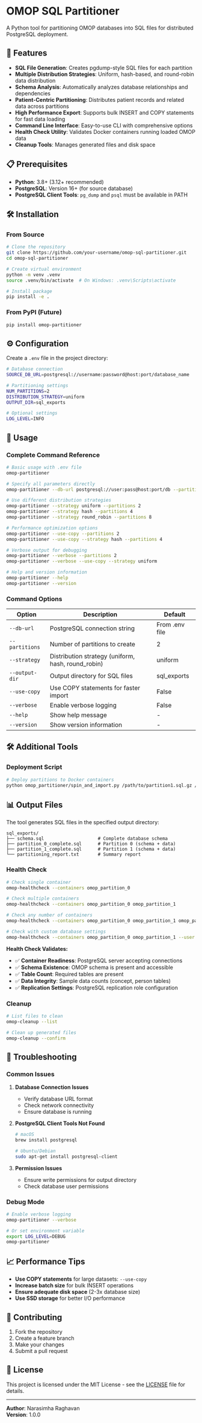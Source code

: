 # OMOP SQL Partitioner

A Python tool for partitioning OMOP databases into SQL files for distributed PostgreSQL deployment.

## 🚀 Features

- **SQL File Generation**: Creates pgdump-style SQL files for each partition
- **Multiple Distribution Strategies**: Uniform, hash-based, and round-robin data distribution
- **Schema Analysis**: Automatically analyzes database relationships and dependencies
- **Patient-Centric Partitioning**: Distributes patient records and related data across partitions
- **High Performance Export**: Supports bulk INSERT and COPY statements for fast data loading
- **Command Line Interface**: Easy-to-use CLI with comprehensive options
- **Health Check Utility**: Validates Docker containers running loaded OMOP data
- **Cleanup Tools**: Manages generated files and disk space

## 📋 Prerequisites

- **Python**: 3.8+ (3.12+ recommended)
- **PostgreSQL**: Version 16+ (for source database)
- **PostgreSQL Client Tools**: `pg_dump` and `psql` must be available in PATH

## 🛠️ Installation

### From Source
```bash
# Clone the repository
git clone https://github.com/your-username/omop-sql-partitioner.git
cd omop-sql-partitioner

# Create virtual environment
python -m venv .venv
source .venv/bin/activate  # On Windows: .venv\Scripts\activate

# Install package
pip install -e .
```

### From PyPI (Future)
```bash
pip install omop-partitioner
```

## ⚙️ Configuration

Create a `.env` file in the project directory:

```bash
# Database connection
SOURCE_DB_URL=postgresql://username:password@host:port/database_name

# Partitioning settings
NUM_PARTITIONS=2
DISTRIBUTION_STRATEGY=uniform
OUTPUT_DIR=sql_exports

# Optional settings
LOG_LEVEL=INFO
```

## 🚀 Usage

### Complete Command Reference

```bash
# Basic usage with .env file
omop-partitioner

# Specify all parameters directly
omop-partitioner --db-url postgresql://user:pass@host:port/db --partitions 4 --output-dir my_partitions

# Use different distribution strategies
omop-partitioner --strategy uniform --partitions 2
omop-partitioner --strategy hash --partitions 4
omop-partitioner --strategy round_robin --partitions 8

# Performance optimization options
omop-partitioner --use-copy --partitions 2
omop-partitioner --use-copy --strategy hash --partitions 4

# Verbose output for debugging
omop-partitioner --verbose --partitions 2
omop-partitioner --verbose --use-copy --strategy uniform

# Help and version information
omop-partitioner --help
omop-partitioner --version
```

### Command Options

| Option | Description | Default |
|--------|-------------|---------|
| `--db-url` | PostgreSQL connection string | From .env file |
| `--partitions` | Number of partitions to create | 2 |
| `--strategy` | Distribution strategy (uniform, hash, round_robin) | uniform |
| `--output-dir` | Output directory for SQL files | sql_exports |
| `--use-copy` | Use COPY statements for faster import | False |
| `--verbose` | Enable verbose logging | False |
| `--help` | Show help message | - |
| `--version` | Show version information | - |

## 🛠️ Additional Tools
### Deployment Script
```bash
# Deploy partitions to Docker containers
python omop_partitioner/spin_and_import.py /path/to/partition1.sql.gz /path/to/partition2.sql.gz
```

## 📊 Output Files

The tool generates SQL files in the specified output directory:

```
sql_exports/
├── schema.sql                    # Complete database schema
├── partition_0_complete.sql      # Partition 0 (schema + data)
├── partition_1_complete.sql      # Partition 1 (schema + data)
└── partitioning_report.txt       # Summary report
```

### Health Check
```bash
# Check single container
omop-healthcheck --containers omop_partition_0

# Check multiple containers
omop-healthcheck --containers omop_partition_0 omop_partition_1

# Check any number of containers
omop-healthcheck --containers omop_partition_0 omop_partition_1 omop_partition_2 omop_partition_3

# Check with custom database settings
omop-healthcheck --containers omop_partition_0 omop_partition_1 --user postgres --db omop
```

**Health Check Validates:**
- ✅ **Container Readiness**: PostgreSQL server accepting connections
- ✅ **Schema Existence**: OMOP schema is present and accessible
- ✅ **Table Count**: Required tables are present
- ✅ **Data Integrity**: Sample data counts (concept, person tables)
- ✅ **Replication Settings**: PostgreSQL replication role configuration

### Cleanup
```bash
# List files to clean
omop-cleanup --list

# Clean up generated files
omop-cleanup --confirm
```


## 🔧 Troubleshooting

### Common Issues

1. **Database Connection Issues**
   - Verify database URL format
   - Check network connectivity
   - Ensure database is running

2. **PostgreSQL Client Tools Not Found**
   ```bash
   # macOS
   brew install postgresql
   
   # Ubuntu/Debian
   sudo apt-get install postgresql-client
   ```

3. **Permission Issues**
   - Ensure write permissions for output directory
   - Check database user permissions

### Debug Mode
```bash
# Enable verbose logging
omop-partitioner --verbose

# Or set environment variable
export LOG_LEVEL=DEBUG
omop-partitioner
```

## 📈 Performance Tips

- **Use COPY statements** for large datasets: `--use-copy`
- **Increase batch size** for bulk INSERT operations
- **Ensure adequate disk space** (2-3x database size)
- **Use SSD storage** for better I/O performance

## 🤝 Contributing

1. Fork the repository
2. Create a feature branch
3. Make your changes
4. Submit a pull request

## 📄 License

This project is licensed under the MIT License - see the [LICENSE](LICENSE) file for details.


---

**Author**: Narasimha Raghavan  
**Version**: 1.0.0
